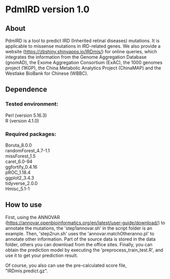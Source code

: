 # PdmIRD version 1.0 #
## About

PdmIRD is a tool to predict IRD (Inherited retinal diseases) mutations. It is applicable to missense mutations in IRD-related genes. We also provide a website (https://zbshiny.shinyapps.io/IRDmis/) for online queries, which integrates the information from the Genome Aggregation Database (gnomAD), the Exome Aggregation Consortium (ExAC), the 1000 genomes project (1KGP), the China Metabolic Analytics Project (ChinaMAP) and the Westlake BioBank for Chinese (WBBC).

## Dependence
### Tested environment:
Perl (version 5.16.3)  
R (version 4.1.0)  
### Required packages:
Boruta_8.0.0         
randomForest_4.7-1.1  
missForest_1.5        
caret_6.0-94          
ggfortify_0.4.16   
pROC_1.18.4   
ggplot2_3.4.3   
tidyverse_2.0.0   
Hmisc_5.1-1         
## How to use
First, using the ANNOVAR (https://annovar.openbioinformatics.org/en/latest/user-guide/download/) to annotate the mutations, the 'step1annovar.sh' in the script folder is an example.
Then, 'step2run.sh' uses the 'annovar.matchOtheranno.pl' to annotate other information. Part of the source data is stored in the data folder, others you can download from the office sites.
Finally, you can obtain the prediction model by executing the 'preprocess_train_test.R', and use it to get your prediction result. 

Of course, you also can use the pre-calculated score file, "IRDmis.predict.gz".
